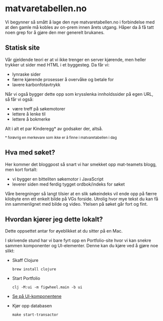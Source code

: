 # matvaretabellen.no

Vi begynner så smått å lage den nye matvaretabellen.no i forbindelse med at den
gamle må kobles av on-prem innen årets utgang. Håper da å få tatt noen grep for
å gjøre den mer generelt brukanes.

## Statisk site

Vår gjeldende teori er at vi ikke trenger en server kjørende, men heller trykker
ut sider med HTML i et byggesteg. Da får vi:

- lynraske sider
- færre kjørende prosesser å overvåke og betale for
- lavere karbonfotavtrykk

Når vi også bygger dette opp som krysslenka innholdssider på egen URL, så får vi
også:

- være treff på søkemotorer
- lettere å lenke til
- lettere å bokmerke

Alt i alt et par Kinderegg* av godsaker der, altså.

<small>* forøvrig en merkevare som ikke er å finne i matvaretabellen i dag</small>

## Hva med søket?

Her kommer det bloggpost så snart vi har smekket opp mat-teamets blogg, men kort fortalt:

- vi bygger en bitteliten søkemotor i JavaScript
- leverer siden med ferdig tygget ordbok/indeks for søket

Våre beregninger så langt tilsier at en slik søkeindeks vil ende opp på færre
kilobyte enn ett enkelt bilde på VGs forside. Utrolig hvor mye tekst du kan få
inn sammenlignet med bilde og video. Ytelsen på søket går fort og fint.

## Hvordan kjører jeg dette lokalt?

Dette oppsettet antar for øyeblikket at du sitter på en Mac.

I skrivende stund har vi bare fyrt opp en Portfolio-site hvor vi kan snekre
sammen komponenter og UI-elementer. Denne kan du kjøre ved å gjøre noe slikt:

- Skaff Clojure

    ```
    brew install clojure
    ```

- Start Portfolio

    ```
    clj -M:ui -m figwheel.main -b ui
    ```

- [Se på UI-komponentene](http://localhost:5050/)

- Kjør opp databasen

    ```
    make start-transactor
    ```
